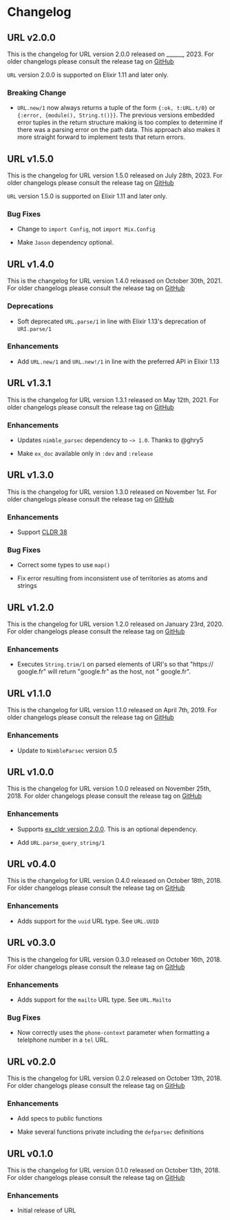 # Changelog

## URL v2.0.0

This is the changelog for URL version 2.0.0 released on ______, 2023.  For older changelogs please consult the release tag on [GitHub](https://github.com/kipcole9/url/tags)

`URL` version 2.0.0 is supported on Elixir 1.11 and later only.

### Breaking Change

* `URL.new/1` now always returns a tuple of the form `{:ok, t:URL.t/0}` or `{:error, {module(), String.t()}}`. The previous versions embedded error tuples in the return structure making is too complex to determine if there was a parsing error on the path data.  This approach also makes it more straight forward to implement tests that return errors.

## URL v1.5.0

This is the changelog for URL version 1.5.0 released on July 28th, 2023.  For older changelogs please consult the release tag on [GitHub](https://github.com/kipcole9/url/tags)

`URL` version 1.5.0 is supported on Elixir 1.11 and later only.

### Bug Fixes

* Change to `import Config`, not `import Mix.Config`

* Make `Jason` dependency optional.

## URL v1.4.0

This is the changelog for URL version 1.4.0 released on October 30th, 2021.  For older changelogs please consult the release tag on [GitHub](https://github.com/kipcole9/url/tags)

### Deprecations

* Soft deprecated `URL.parse/1` in line with Elixir 1.13's deprecation of `URI.parse/1`

### Enhancements

* Add `URL.new/1` and `URL.new!/1` in line with the preferred API in Elixir 1.13

## URL v1.3.1

This is the changelog for URL version 1.3.1 released on May 12th, 2021.  For older changelogs please consult the release tag on [GitHub](https://github.com/kipcole9/url/tags)

### Enhancements

* Updates `nimble_parsec` dependency to `~> 1.0`. Thanks to @ghry5

* Make `ex_doc` available only in `:dev` and `:release`

## URL v1.3.0

This is the changelog for URL version 1.3.0 released on November 1st.  For older changelogs please consult the release tag on [GitHub](https://github.com/kipcole9/url/tags)

### Enhancements

* Support [CLDR 38](http://cldr.unicode.org/index/downloads/cldr-38)

### Bug Fixes

* Correct some types to use `map()`

* Fix error resulting from inconsistent use of territories as atoms and strings

## URL v1.2.0

This is the changelog for URL version 1.2.0 released on January 23rd, 2020.  For older changelogs please consult the release tag on [GitHub](https://github.com/kipcole9/url/tags)

### Enhancements

* Executes `String.trim/1` on parsed elements of URI's so that "https://     google.fr" will return "google.fr" as the host, not "    google.fr".

## URL v1.1.0

This is the changelog for URL version 1.1.0 released on April 7th, 2019.  For older changelogs please consult the release tag on [GitHub](https://github.com/kipcole9/url/tags)

### Enhancements

* Update to `NimbleParsec` version 0.5

## URL v1.0.0

This is the changelog for URL version 1.0.0 released on November 25th, 2018.  For older changelogs please consult the release tag on [GitHub](https://github.com/kipcole9/url/tags)

### Enhancements

* Supports [ex_cldr version 2.0.0](https://hex.pm/packages/ex_cldr).  This is an optional dependency.

* Add `URL.parse_query_string/1`

## URL v0.4.0

This is the changelog for URL version 0.4.0 released on October 18th, 2018.  For older changelogs please consult the release tag on [GitHub](https://github.com/kipcole9/url/tags)

### Enhancements

* Adds support for the `uuid` URL type.  See `URL.UUID`

## URL v0.3.0

This is the changelog for URL version 0.3.0 released on October 16th, 2018.  For older changelogs please consult the release tag on [GitHub](https://github.com/kipcole9/url/tags)

### Enhancements

* Adds support for the `mailto` URL type.  See `URL.Mailto`

### Bug Fixes

* Now correctly uses the `phone-context` parameter when formatting a telelphone number in a `tel` URL.

## URL v0.2.0

This is the changelog for URL version 0.2.0 released on October 13th, 2018.  For older changelogs please consult the release tag on [GitHub](https://github.com/kipcole9/url/tags)

### Enhancements

* Add specs to public functions

* Make several functions private including the `defparsec` definitions

## URL v0.1.0

This is the changelog for URL version 0.1.0 released on October 13th, 2018.  For older changelogs please consult the release tag on [GitHub](https://github.com/kipcole9/url/tags)

### Enhancements

* Initial release of URL
